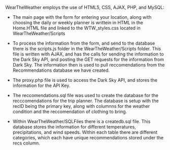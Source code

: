 
WearTheWeather employs the use of HTML5, CSS, AJAX, PHP, and MySQL: 

+ The main page with the form for entering your location, along with choosing the daily or weekly planner is writtein in HTML in the Home.HTML file and linked to the WTW_styles.css located in WearTheWeather/Scripts 

+ To process the information from the form, and send to the database there is the scripts.js folder in the WearTheWeather/Scripts
folder. This file is written with  AJAX, and has the calls for sending the information to the Dark Sky API, and posting the GET requests for the information from Dark Sky. The information then is used to pull reccomendations from the Recommendations database we have created. 

+ The proxy.php file is used to access the Dark Sky API, and stores the information for the API Key.

+ The reccomendations.sql file was used to create the database for the recccomendations for the trip planner. The database is setup with the recID being the primary key, along with columnns for the weather condition and the reccomendation of clothing to bring. 

+ Within WearTheWeather/SQLFiles there is a createdb.sql file. This database stores the information for different temperatures, precipitations, and wind speeds. Within each table there are different categories, which each have unique recommendations stored under the recs column.
